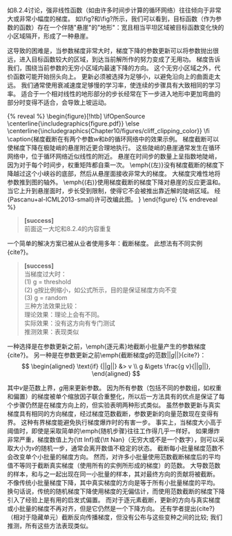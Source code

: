 

如8.2.4讨论，强非线性函数（如由许多时间步计算的循环网络）往往倾向于非常大或非常小幅度的梯度。
如\fig?和\fig?所示，我们可以看到，目标函数（作为参数的函数）存在一个伴随"悬崖"的"地形"：宽且相当平坦区域被目标函数变化快的小区域隔开，形成了一种悬崖。

这导致的困难是，当参数梯度非常大时，梯度下降的参数更新可以将参数抛出很远，进入目标函数较大的区域，到达当前解所作的努力变成了无用功。
梯度告诉我们，围绕当前参数的无穷小区域内最速下降的方向。
这个无穷小区域之外，代价函数可能开始拐头向上。
更新必须被选择为足够小，以避免沿向上的曲面走太远。
我们通常使用衰减速度足够慢的学习率，使连续的步骤具有大致相同的学习率。
适合于一个相对线性的地形部分的步长经常在下一步进入地形中更加弯曲的部分时变得不适合，会导致上坡运动。

{% reveal %} 
\begin{figure}[!htb]
\ifOpenSource
\centerline{\includegraphics{figure.pdf}}
\else
\centerline{\includegraphics{Chapter10/figures/cliff_clipping_color}}
\fi
\caption{梯度截断在有两个参数$w$和$b$的循环网络中的效果示例。
梯度截断可以使梯度下降在极陡峭的悬崖附近更合理地执行。
这些陡峭的悬崖通常发生在循环网络中，位于循环网络近似线性的附近。
悬崖在时间步的数量上呈指数地陡峭，因为对于每个时间步，权重矩阵都自乘一次。
\emph{(左)}没有梯度截断的梯度下降越过这个小峡谷的底部，然后从悬崖面接收非常大的梯度。
大梯度灾难性地将参数推到图的轴外。
\emph{(右)}使用梯度截断的梯度下降对悬崖的反应更温和。
当它上升到悬崖面时，步长受到限制，使得它不会被推出靠近解的陡峭区域。
经{Pascanu+al-ICML2013-small}许可改编此图。
}
\end{figure}
{% endreveal %} 

> **[success]**  
> 前面这一大坨和8.2.4的内容重复

一个简单的解决方案已被从业者使用多年：截断梯度。
此想法有不同实例{cite?}。  
> **[success]**  
> 当梯度过大时：  
> (1) g = threshold  
> (2) g按比例缩小，如公式所示，目的是保证梯度方向不变  
> (3) g = random  
> 三种方法效果比较：  
> 理论效果：理论上会有不同。  
> 实际效果：没有这方向有专门测试  
> 推测效果：表现类似

一种选择是在参数更新之前，\emph{逐元素}地截断小批量产生的参数梯度{cite?}。
另一种是在参数更新之前\emph{截断梯度$g$的范数$||g||$}{cite?}：  
$$
\begin{aligned}
 \text{if} {||g||} &> v \\
 g &\gets \frac{g v}{||g||},
\end{aligned}
$$

其中$v$是范数上界，$g$用来更新参数。
因为所有参数（包括不同的参数组，如权重和偏置）的梯度被单个缩放因子联合重整化，所以后一方法具有的优点是保证了每个步骤仍然是在梯度方向上的，但实验表明两种形式类似。
虽然参数更新与真实梯度具有相同的方向梯度，经过梯度范数截断，参数更新的向量范数现在变得有界。
这种有界梯度能避免执行梯度爆炸时的有害一步。
事实上，当梯度大小高于阈值时，即使是采取简单的\emph{随机步骤}往往工作得几乎一样好。
如果爆炸非常严重，梯度数值上为{\tt Inf}或{\tt Nan}（无穷大或不是一个数字），则可以采取大小为$v$的随机一步，通常会离开数值不稳定的状态。
截断每小批量梯度范数不会改变单个小批量的梯度方向。
然而，对许多小批量使用范数截断梯度后的平均值不等同于截断真实梯度（使用所有的实例所形成的梯度）的范数。
大导数范数的样本，和与之一起出现在同一小批量的样本，其对最终方向的贡献将被截断。
不像传统小批量梯度下降，其中真实梯度的方向是等于所有小批量梯度的平均。
换句话说，传统的随机梯度下降使用梯度的无偏估计，而使用范数截断的梯度下降引入了经验上是有用的启发式偏置。
而对于逐元素截断，更新的方向与真实梯度或小批量的梯度不再对齐，但是它仍然是一个下降方向。
还有学者提出{cite?}（相对于隐藏单元）截断反向传播梯度，但没有公布与这些变种之间的比较; 我们推测，所有这些方法表现类似。